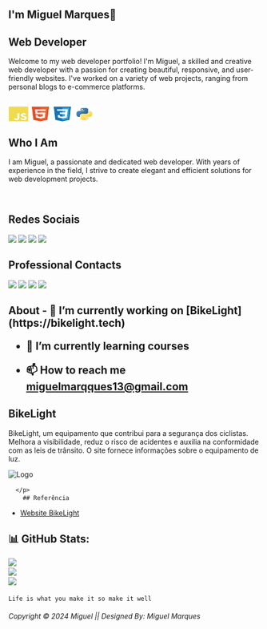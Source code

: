 <!DOCTYPE html>
<html lang="en">
<body>
  <section class="section" id="home">
    <div class="section__container">
      <div class="content">
 <h1 class="title">
          I'm Miguel Marques👋
        </h1>
        <h2 class="title">
       </span> Web Developer
        </h2>
        <p class="description">
          Welcome to my web developer portfolio! I'm Miguel, a skilled and
          creative web developer with a passion for creating beautiful,
          responsive, and user-friendly websites. I've worked on a variety of
          web projects, ranging from personal blogs to e-commerce platforms.
        </p>
       <div style="display: inline_block"><br>
  <img align="center" alt="Rafa-Js" height="30" width="40" src="https://raw.githubusercontent.com/devicons/devicon/master/icons/javascript/javascript-plain.svg">
  <img align="center" alt="Rafa-HTML" height="30" width="40" src="https://raw.githubusercontent.com/devicons/devicon/master/icons/html5/html5-original.svg">
  <img align="center" alt="Rafa-CSS" height="30" width="40" src="https://raw.githubusercontent.com/devicons/devicon/master/icons/css3/css3-original.svg">
  <img align="center" alt="Rafa-Python" height="30" width="40" src="https://raw.githubusercontent.com/devicons/devicon/master/icons/python/python-original.svg">
  </section>
  <section class="section" id="about">
    <div class="section__container">
      <div class="content" id="aboutContent">
        <h2 class="title">Who I Am</h2>
        <p class="description">
          I am Miguel, a passionate and dedicated web developer. With years of experience in the field, I strive to create elegant and efficient solutions for web development projects.
        </p>
      </div>
    </div>
    <bR>
     <h2 class="title">
     </span> Redes Sociais
        </h2>
 <a href="https://www.youtube.com/channel/UCUM9VDieA-doVfd8IeBn3fw" target="_blank"><img src="https://img.shields.io/badge/YouTube-FF0000?style=for-the-badge&logo=youtube&logoColor=white" target="_blank"></a>
  <a href="https://www.instagram.com/miguell.marqques/"><img src="https://img.shields.io/badge/-Instagram-%23E4405F?style=for-the-badge&logo=instagram&logoColor=white" target="_blank"></a>
 	<a href="https://www.twitch.tv/miguel_marques14" target="_blank"><img src="https://img.shields.io/badge/Twitch-9146FF?style=for-the-badge&logo=twitch&logoColor=white" target="_blank"></a>
  <a href="https://www.linkedin.com/in/miguel-m-17a76b2bb/" target="_blank"><img src="https://img.shields.io/badge/-LinkedIn-%230077B5?style=for-the-badge&logo=linkedin&logoColor=white" target="_blank"></a> 
</div>
  
  ##
   <h2 class="title">
       </span> Professional Contacts
        </h2>

<div> 
  <a href="https://myaccount.microsoft.com/?ref=MeControl&login_hint=a11676%40esviriato.pt&tid=c3ac1952-5c70-4d57-a8a5-2805a9de5dc7" target="_blank"><img src="https://img.shields.io/badge/-Email-000?style=for-the-badge&logo=microsoft-outlook&logoColor=007BFF" target="_blank"></a>
  <a href="https://mail.google.com/mail/u/0/?pli=1#inbox" target="_blank"><img src="https://img.shields.io/badge/Gmail-333333?style=for-the-badge&logo=gmail&logoColor=red)](mailto:SEUGMAIL" target="_blank"></a>
 	<a href="https://github.com/misty-999" target="_blank"><img src="https://img.shields.io/badge/GitHub-100000?style=for-the-badge&logo=github&logoColor=white)](https://github.com/SEUUSERNAME" target="_blank"></a>
 <a href="https://discord.com/channels/@me" target="_blank"><img src="https://img.shields.io/badge/Discord-7289DA?style=for-the-badge&logo=discord&logoColor=white" target="_blank"></a> 
  
</div>
 <h2 class="title">
       </span> About
- 🔭 I’m currently working on [BikeLight](https://bikelight.tech)

- 🌱 I’m currently learning **courses**

- 📫 How to reach me **miguelmarqques13@gmail.com**
  
 <h2 class="title">
       </span> BikeLight
        </h2>
        <p class="description">
          BikeLight, um equipamento que contribui para a segurança dos ciclistas. Melhora a visibilidade, reduz o risco de acidentes e auxilia na conformidade com as leis de trânsito. O site fornece informações sobre o equipamento de luz.
          
![Logo](https://github.com/misty-999/misty-999/assets/128514155/4f5c44a8-19b4-4b5a-955d-74053d989f68)
      
        
        
      </p>
        ## Referência

 - [Website BikeLight](https://bikelight.tech)

# 📊 GitHub Stats:
![](https://github-readme-stats.vercel.app/api?username=misty.999&theme=dark&hide_border=false&include_all_commits=false&count_private=false)<br/>
![](https://github-readme-streak-stats.herokuapp.com/?user=misty.999&theme=dark&hide_border=false)<br/>
![](https://github-readme-stats.vercel.app/api/top-langs/?username=misty.999&theme=dark&hide_border=false&include_all_commits=false&count_private=false&layout=compact)

`Life is what you make it so make it well`

  <div class="footermiguel">
    <h6> Copyright © 2024 Miguel  || Designed By: Miguel Marques</h6>  
  </div>
</center>
  </footer>
</body>
</html>
